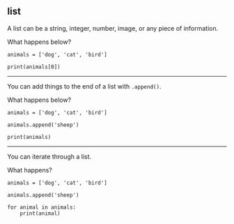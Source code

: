 ## list

A list can be a string, integer, number, image, or any
piece of information.

What happens below?

    animals = ['dog', 'cat', 'bird']

    print(animals[0])

---

You can add things to the end of a list with `.append()`.

What happens below?

    animals = ['dog', 'cat', 'bird']

    animals.append('sheep')

    print(animals)

---

You can iterate through a list.

What happens?

    animals = ['dog', 'cat', 'bird']

    animals.append('sheep')

    for animal in animals:
        print(animal)

